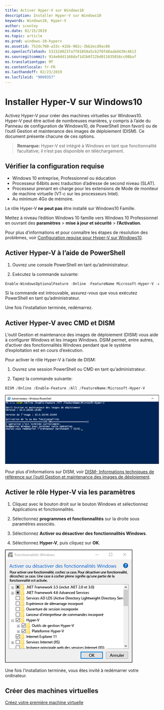 ```yaml
---
title: Activer Hyper-V sur Windows10
description: Installer Hyper-V sur Windows10
keywords: Windows10, Hyper-V
author: scooley
ms.date: 02/15/2019
ms.topic: article
ms.prod: windows-10-hyperv
ms.assetid: 752dc760-a33c-41bb-902c-3bb2ecd9ac86
ms.openlocfilehash: 53152d0237a7f81858a5cb2f0fd8aabd439c4613
ms.sourcegitcommit: 914e0dd1168daf1d2b0f22bd011035016cc08baf
ms.translationtype: MT
ms.contentlocale: fr-FR
ms.lasthandoff: 02/23/2019
ms.locfileid: "9099357"
---
```

# <a name="install-hyper-v-on-windows-10"></a>Installer Hyper-V sur Windows10

Activez Hyper-V pour créer des machines virtuelles sur Windows10.  
Hyper-V peut être activé de nombreuses manières, y compris à l’aide du Panneau de configuration de Windows10, de PowerShell (mon favori) ou de l’outil Gestion et maintenance des images de déploiement (DISM). Ce document présente chacune de ces options.

> **Remarque:** Hyper-V est intégré à Windows en tant que fonctionnalité facultative; il n’est pas disponible en téléchargement.

## <a name="check-requirements"></a>Vérifier la configuration requise

* Windows 10 entreprise, Professionnel ou éducation
* Processeur 64bits avec traduction d’adresse de second niveau (SLAT).
* Processeur prenant en charge pour les extensions de Mode de moniteur de machine virtuelle (VT-c sur les processeurs Intel).
* Au minimum 4Go de mémoire.

Le rôle Hyper-V **ne peut pas** être installé sur Windows10 Famille.

Mettez à niveau l’édition Windows 10 famille vers Windows 10 Professionnel en ouvrant des **paramètres** > **mise à jour et sécurité** > **l’Activation**.

Pour plus d’informations et pour connaître les étapes de résolution des problèmes, voir [Configuration requise pour Hyper-V sur Windows10](../reference/hyper-v-requirements.md).

## <a name="enable-hyper-v-using-powershell"></a>Activer Hyper-V à l’aide de PowerShell

1. Ouvrez une console PowerShell en tant qu’administrateur.

2. Exécutez la commande suivante:

  ```powershell
  Enable-WindowsOptionalFeature -Online -FeatureName Microsoft-Hyper-V -All
  ```

  Si la commande est introuvable, assurez-vous que vous exécutez PowerShell en tant qu’administrateur.

Une fois l’installation terminée, redémarrez.

## <a name="enable-hyper-v-with-cmd-and-dism"></a>Activer Hyper-V avec CMD et DISM

L’outil Gestion et maintenance des images de déploiement (DISM) vous aide à configurer Windows et les images Windows.  DSIM permet, entre autres, d’activer des fonctionnalités Windows pendant que le système d’exploitation est en cours d’exécution.

Pour activer le rôle Hyper-V à l’aide de DISM:

1. Ouvrez une session PowerShell ou CMD en tant qu’administrateur.

1. Tapez la commande suivante:

  ```powershell
  DISM /Online /Enable-Feature /All /FeatureName:Microsoft-Hyper-V
  ```

  ![Fenêtre de console montrant Hyper-V en cours d’activation.](media/dism_upd.png)

Pour plus d’informations sur DISM, voir [DISM- Informations techniques de référence sur l’outil Gestion et maintenance des images de déploiement](https://technet.microsoft.com/en-us/library/hh824821.aspx).

## <a name="enable-the-hyper-v-role-through-settings"></a>Activer le rôle Hyper-V via les paramètres

1. Cliquez avec le bouton droit sur le bouton Windows et sélectionnez Applications et fonctionnalités.

2. Sélectionnez **programmes et fonctionnalités** sur la droite sous paramètres associés. 

3. Sélectionnez **Activer ou désactiver des fonctionnalités Windows**.

4. Sélectionnez **Hyper-V**, puis cliquez sur **OK**.

![Boîte de dialogue des programmes et fonctionnalités Windows](media/enable_role_upd.png)

Une fois l’installation terminée, vous êtes invité à redémarrer votre ordinateur.

## <a name="make-virtual-machines"></a>Créer des machines virtuelles

[Créez votre première machine virtuelle](quick-create-virtual-machine.md)
